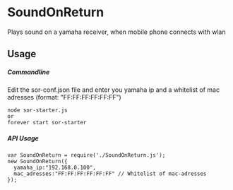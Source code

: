 SoundOnReturn
=============

Plays sound on a yamaha receiver, when mobile phone connects with wlan


## Usage

##### Commandline

Edit the sor-conf.json file and enter you yamaha ip and a whitelist of mac adresses (format: "FF:FF:FF:FF:FF:FF")

    node sor-starter.js
    or
    forever start sor-starter
  

##### API Usage

    var SoundOnReturn = require('./SoundOnReturn.js');
    new SoundOnReturn({
      yamaha_ip:"192.168.0.100",
      mac_adresses:"FF:FF:FF:FF:FF:FF" // Whitelist of mac-adresses
    });
